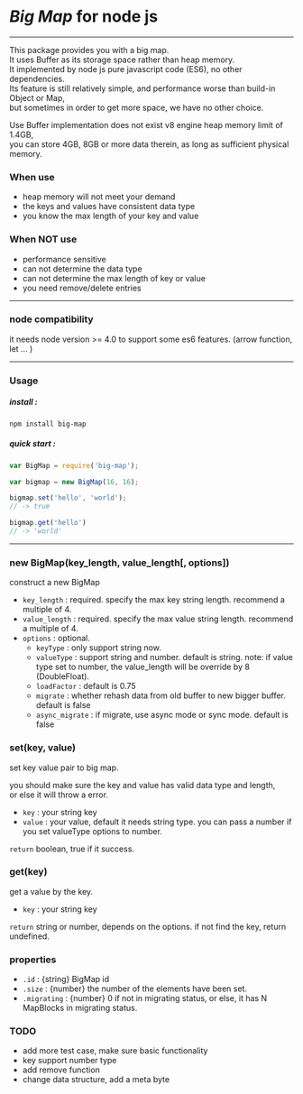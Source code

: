 # *Big Map* for node js

----------------------


This package provides you with a big map.   
It uses Buffer as its storage space rather than heap memory.  
It implemented by node js pure javascript code (ES6), no other dependencies.     
Its feature is still relatively simple, and performance worse than build-in Object or Map,   
but sometimes in order to get more space, we have no other choice.

Use Buffer implementation does not exist v8 engine heap memory limit of 1.4GB,   
you can store 4GB, 8GB or more data therein, as long as sufficient physical memory.

### When use 

* heap memory will not meet your demand  
* the keys and values have consistent data type   
* you know the max length of your key and value   

### When NOT use

* performance sensitive
* can not determine the data type
* can not determine the max length of key or value  
* you need remove/delete entries


------------------------

### node compatibility

it needs node version >= 4.0 to support some es6 features. (arrow function, let ... )

------------------------

### Usage

##### install :
```
npm install big-map
```
##### quick start :
```javascript
var BigMap = require('big-map');

var bigmap = new BigMap(16, 16);

bigmap.set('hello', 'world'); 
// -> true

bigmap.get('hello')
// -> 'world'
```

------------------------------


### new BigMap(key_length, value_length\[, options\])

construct a new BigMap

* `key_length` : required. specify the max key string length. recommend a multiple of 4.
* `value_length` : required. specify the max value string length. recommend a multiple of 4.
* `options` : optional.
    * `keyType` : only support string now.
    * `valueType` : support string and number. default is string. note: if value type set to number, the value_length will be override by 8 (DoubleFloat).
    * `loadFactor` : default is 0.75
    * `migrate` : whether rehash data from old buffer to new bigger buffer. default is false
    * `async_migrate` : if migrate, use async mode or sync mode. default is false


### set(key, value)

set key value pair to big map.
   
you should make sure the key and value has valid data type and length,   
or else it will throw a error. 

* `key` : your string key
* `value` : your value, default it needs string type. you can pass a number if you set valueType options to number. 

`return` boolean, true if it success.  

### get(key)

get a value by the key.

* `key` : your string key

`return` string or number, depends on the options. if not find the key, return undefined.

### properties

* `.id` : {string} BigMap id
* `.size` : {number} the number of the elements have been set.
* `.migrating` : {number} 0 if not in migrating status, or else, it has N MapBlocks in migrating status.

### TODO

* add more test case, make sure basic functionality
* key support number type
* add remove function
* change data structure, add a meta byte